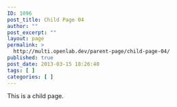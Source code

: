 ```yaml
---
ID: 1096
post_title: Child Page 04
author: ""
post_excerpt: ""
layout: page
permalink: >
  http://multi.openlab.dev/parent-page/child-page-04/
published: true
post_date: 2013-03-15 18:26:40
tags: [ ]
categories: [ ]
---
```

This is a child page.
